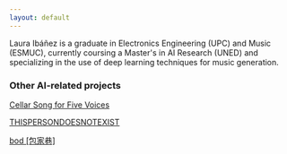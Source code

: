 ```yaml
---
layout: default
---
```


Laura Ibáñez is a graduate in Electronics Engineering (UPC) and Music (ESMUC), currently coursing a Master's in AI Research (UNED) and specializing in the use of deep learning techniques for music generation.


### Other AI-related projects

[Cellar Song for Five Voices](https://www.virtuallyrealityevents.com/emmettwilliams)

[THISPERSONDOESNOTEXIST](https://www.michaelbrailey.com/thispersondoesnotexist)

[bod [包家巷]](https://pw-magazine.com/2020/bod-sentient-sounds-impossible-to-avoid)
